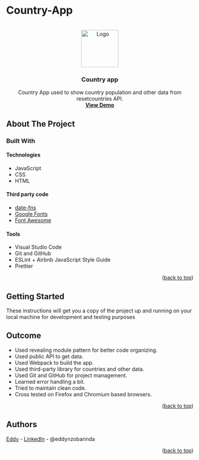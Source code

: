 # Country-App


<div id="top"></div>

<!-- PROJECT LOGO -->
<br />

<div align="center">
   <a href="#">
    <img src="https://api-ninjas.com.png/" alt="Logo" width="100" height="100">
   </a>

<h3 align="center">Country app</h3>

  <p align="center">
    Country App used to show country population and other data from resetcountries API.
    <br />
    <a href="https://eddy-dashner.github.io/Country-App/"><strong>View Demo</strong></a>
  </p>
</div>



<!-- ABOUT THE PROJECT -->
## About The Project



### Built With

#### Technologies

* JavaScript
* CSS
* HTML

#### Third party code

* [date-fns](https://date-fns.org/)
* [Google Fonts](https://fonts.google.com/)
* [Font Awesome](https://fontawesome.com/)

#### Tools

* Visual Studio Code
* Git and GitHub
* ESLint + Airbnb JavaScript Style Guide
* Prettier

<p align="right">(<a href="#top">back to top</a>)</p>



<!-- GETTING STARTED -->
## Getting Started

These instructions will get you a copy of the project up and running on your local machine for development and testing purposes

<!-- OUTCOME -->
## Outcome

* Used revealing module pattern for better code organizing.
* Used public API to get data.
* Used Webpack to build the app.
* Used third-party library for countries and other data.
* Used Git and GitHub for project management.
* Learned error handling a bit.
* Tried to maintain clean code.
* Cross tested on Firefox and Chromium based browsers.

<p align="right">(<a href="#top">back to top</a>)</p>



<!-- AUTHORS -->
## Authors

[Eddy](https://github.com/Eddy-dashner) - [LinkedIn]() - @eddynzobarinda

<p align="right">(<a href="#top">back to top</a>)</p>




